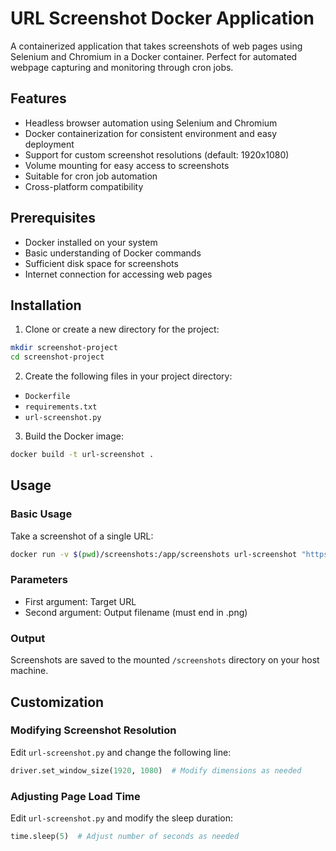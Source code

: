 # URL Screenshot Docker Application

A containerized application that takes screenshots of web pages using Selenium and Chromium in a Docker container. Perfect for automated webpage capturing and monitoring through cron jobs.

## Features

- Headless browser automation using Selenium and Chromium
- Docker containerization for consistent environment and easy deployment
- Support for custom screenshot resolutions (default: 1920x1080)
- Volume mounting for easy access to screenshots
- Suitable for cron job automation
- Cross-platform compatibility

## Prerequisites

- Docker installed on your system
- Basic understanding of Docker commands
- Sufficient disk space for screenshots
- Internet connection for accessing web pages

## Installation

1. Clone or create a new directory for the project:
```bash
mkdir screenshot-project
cd screenshot-project
```

2. Create the following files in your project directory:
- `Dockerfile`
- `requirements.txt`
- `url-screenshot.py`

3. Build the Docker image:
```bash
docker build -t url-screenshot .
```

## Usage

### Basic Usage
Take a screenshot of a single URL:
```bash
docker run -v $(pwd)/screenshots:/app/screenshots url-screenshot "https://example.com" "output.png"
```

### Parameters
- First argument: Target URL
- Second argument: Output filename (must end in .png)

### Output
Screenshots are saved to the mounted `/screenshots` directory on your host machine.

## Customization

### Modifying Screenshot Resolution
Edit `url-screenshot.py` and change the following line:
```python
driver.set_window_size(1920, 1080)  # Modify dimensions as needed
```

### Adjusting Page Load Time
Edit `url-screenshot.py` and modify the sleep duration:
```python
time.sleep(5)  # Adjust number of seconds as needed
```
